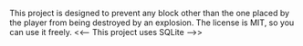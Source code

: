 This project is designed to prevent any block other than the one placed 
by the player from being destroyed by an explosion. 
The license is MIT, so you can use it freely.
<<-- This project uses SQLite -->>


